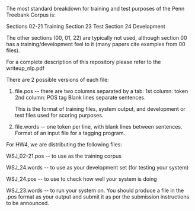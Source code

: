 The most standard breakdown for training and test purposes of the Penn
Treebank Corpus is:

Sections 02-21 Training
Section 23 Test
Section 24 Development

The other sections (00, 01, 22) are typically not used, although
section 00 has a training/development feel to it (many papers cite
examples from 00 files).

For a complete description of this repository please refer to the writeup_nlp.pdf

There are 2 possible versions of each file:

1) file.pos -- there are two columns separated by a tab:
   1st column: token
   2nd column: POS tag
   Blank lines separate sentences.

   This is the format of training files, system output, and development
   or test files used for scoring purposes.

2) file.words -- one token per line, with blank lines between sentences.
   Format of an input file for a tagging program.

For HW4, we are distributing the following files:

WSJ_02-21.pos  -- to use as the training corpus

WSJ_24.words   -- to use as your development set (for testing your system)

WSJ_24.pos     -- to use to check how well your system is doing

WSJ_23.words -- to run your system on.  You should produce a file in
	     	the .pos format as your output and submit it as per the
		submission instructions to be announced.

